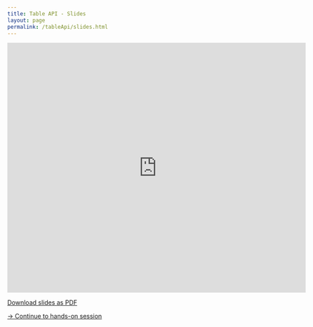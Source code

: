 ```yaml
---
title: Table API - Slides
layout: page
permalink: /tableApi/slides.html
---
```


<iframe src="https://www.slideshare.net/slideshow/embed_code/key/rLb4SoCQUSCXMR" width="680" height="571" frameborder="0" marginwidth="0" marginheight="0" scrolling="no"></iframe>

[Download slides as PDF]({{site.baseurl}}/slides/flink_table.pdf)

[-> Continue to hands-on session]({{site.baseurl}}/tableApi/handsOn.html)